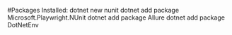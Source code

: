 #Packages Installed:
dotnet new nunit
dotnet add package Microsoft.Playwright.NUnit
dotnet add package Allure
dotnet add package DotNetEnv